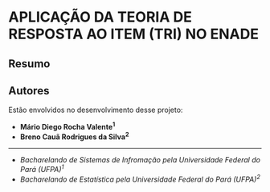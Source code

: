 # APLICAÇÃO DA TEORIA DE RESPOSTA AO ITEM (TRI) NO ENADE

## Resumo

## Autores

Estão envolvidos no desenvolvimento desse projeto:

* **Mário Diego Rocha Valente<sup>1</sup>**
* **Breno Cauã Rodrigues da Silva<sup>2</sup>**

---

* *Bacharelando de Sistemas de Infromação pela Universidade Federal do Pará (UFPA)<sup>1</sup>*
* *Bacharelando de Estatística pela Universidade Federal do Pará (UFPA)<sup>2</sup>*
